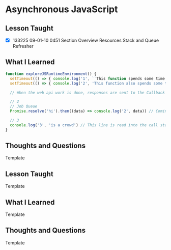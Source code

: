 # Asynchronous JavaScript

## Lesson Taught

- [x] 133225 09-01-10 0451 Section Overview Resources
Stack and Queue Refresher

## What I Learned

```javascript
function exploreJSRuntimeEnvironment() {
  setTimeout(() => { console.log('1', ``This function spends some time outside of JavaScript (Actually, in the Browser's WEB API)``) },  0) // Sent over to the web api
  setTimeout(() => { console.log('2', 'This function also spends some time outside of JavaScript') }, 10) // Sent over to the web api

  // When the web api work is done, responses are sent to the Callback Queue

  // 2
  // Job Queue
  Promise.resolve('hi').then((data) => console.log('2', data)) // Coming back to this

  // 3
  console.log('3', 'is a crowd') // This line is read into the call stack first, and then executed
}
```

## Thoughts and Questions
Template








## Lesson Taught
Template

## What I Learned
Template

## Thoughts and Questions
Template
